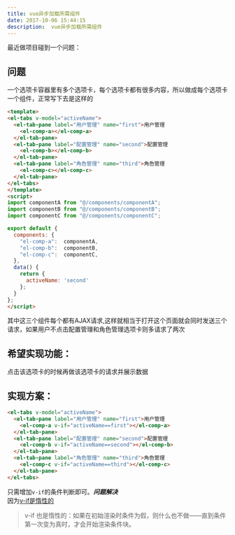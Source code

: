 ```yaml
---
title: vue异步加载所需组件
date: 2017-10-06 15:44:15  
description:  vue异步加载所需组件
---
```


最近做项目碰到一个问题：
## 问题
一个选项卡容器里有多个选项卡，每个选项卡都有很多内容，所以做成每个选项卡一个组件，正常写下去是这样的
```html
<template>
<el-tabs v-model="activeName">
  <el-tab-pane label="用户管理" name="first">用户管理
    <el-comp-a></el-comp-a>
  </el-tab-pane>
  <el-tab-pane label="配置管理" name="second">配置管理
    <el-comp-b></el-comp-b>
  </el-tab-pane>
  <el-tab-pane label="角色管理" name="third">角色管理
    <el-comp-c></el-comp-c>
  </el-tab-pane>
</el-tabs>
</template>
<script>
import componentA from "@/components/componentA";
import componentB from "@/components/componentB";
import componentC from "@/components/componentC";

export default {
  components: {
    "el-comp-a":  componentA,
    "el-comp-b":  componentB,
    "el-comp-c":  componentC,
  },
  data() {
    return {
      activeName: 'second'
    };
  }
};
</script>
```
其中这三个组件每个都有AJAX请求,这样就相当于打开这个页面就会同时发送三个请求，如果用户不点击配置管理和角色管理选项卡则多请求了两次
## 希望实现功能：
点击该选项卡的时候再做该选项卡的请求并展示数据

## 实现方案：
```html
<el-tabs v-model="activeName">
  <el-tab-pane label="用户管理" name="first">用户管理
    <el-comp-a v-if="activeName==first"></el-comp-a>
  </el-tab-pane>
  <el-tab-pane label="配置管理" name="second">配置管理
    <el-comp-b v-if="activeName==second"></el-comp-b>
  </el-tab-pane>
  <el-tab-pane label="角色管理" name="third">角色管理
    <el-comp-c v-if="activeName==third"></el-comp-c>
  </el-tab-pane>
</el-tabs>
```
只需增加`v-if`的条件判断即可。***问题解决***  
因为[v-if是惰性的](https://cn.vuejs.org/v2/guide/conditional.html#v-if-vs-v-show)
>v-if 也是惰性的：如果在初始渲染时条件为假，则什么也不做——直到条件第一次变为真时，才会开始渲染条件块。

